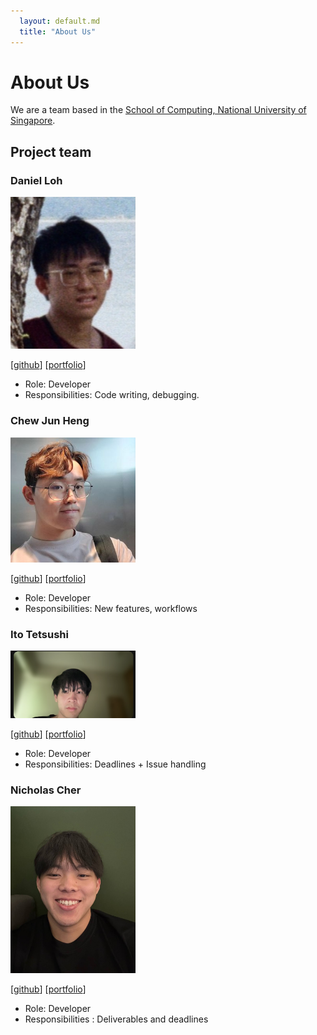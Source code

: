```yaml
---
  layout: default.md
  title: "About Us"
---
```


# About Us

We are a team based in the [School of Computing, National University of Singapore](http://www.comp.nus.edu.sg).

## Project team

### Daniel Loh

<img src="images/dloh2236.png" width="200px">

[[github](https://github.com/dloh2236)]
[[portfolio](team/dloh2236.md)]

* Role: Developer
* Responsibilities: Code writing, debugging.

### Chew Jun Heng

<img src="images/chew01.png" width="200px">

[[github](https://github.com/chew01)]
[[portfolio](team/chew01.md)]

* Role: Developer
* Responsibilities: New features, workflows

### Ito Tetsushi

<img src="images/sushiyade.png" width="200px">

[[github](http://github.com/sushiayde)]
[[portfolio](team/sushiyade.md)]

* Role: Developer
* Responsibilities: Deadlines + Issue handling

### Nicholas Cher

<img src="images/nicholascher.png" width="200px">

[[github](http://github.com/nicholascher)]
[[portfolio](team/nicholascher.md)]

* Role: Developer
* Responsibilities : Deliverables and deadlines
